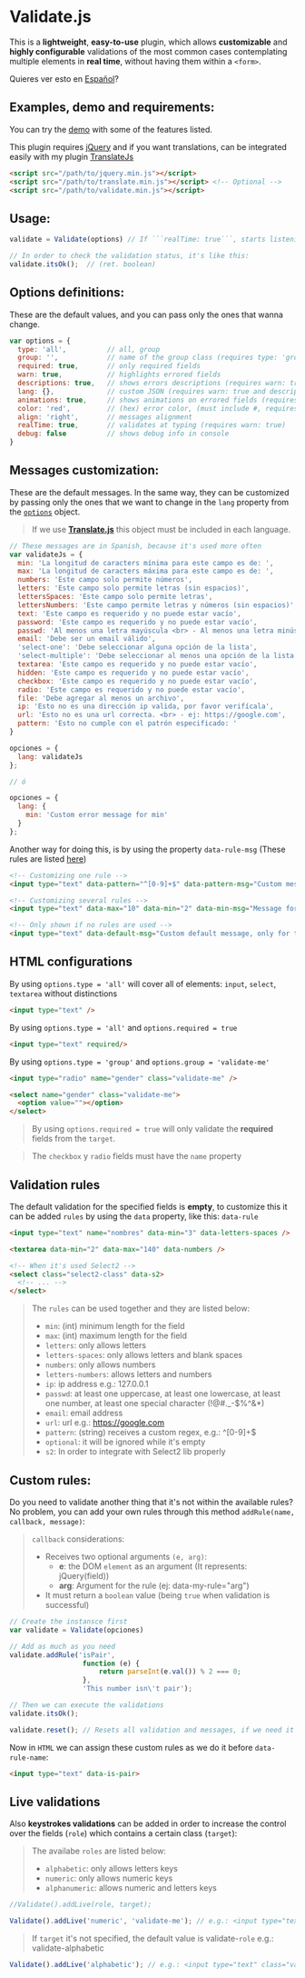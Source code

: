 # Validate.js

This is a **lightweight**, **easy-to-use** plugin, which allows **customizable** and **highly configurable** validations of the most common cases contemplating multiple elements in **real time**, without having them within a ```<form>```.

Quieres ver esto en [Español](https://github.com/myei/validate.js/blob/master/README.md)?

## Examples, demo and requirements:

You can try the [demo](https://myei.github.io/validate.js/) with some of the features listed.

This plugin requires [jQuery](https://jquery.com/download/) and if you want translations, can be integrated easily with my plugin [TranslateJs](https://github.com/myei/translate.js)

```html
<script src="/path/to/jquery.min.js"></script>
<script src="/path/to/translate.min.js"></script> <!-- Optional -->
<script src="/path/to/validate.min.js"></script>
```

## Usage:

```javascript
validate = Validate(options) // If ```realTime: true```, starts listening in every compatible fields now.

// In order to check the validation status, it's like this:
validate.itsOk();  // (ret. boolean)
```

## Options definitions:

These are the default values, and you can pass only the ones that wanna change.

```javascript
var options = {
  type: 'all',          // all, group
  group: '',            // name of the group class (requires type: 'group')
  required: true,       // only required fields
  warn: true,           // highlights errored fields
  descriptions: true,   // shows errors descriptions (requires warn: true)
  lang: {},             // custom JSON (requires warn: true and descriptions: true)
  animations: true,     // shows animations on errored fields (requires warn: true)
  color: 'red',         // (hex) error color, (must include #, requires warn: true)
  align: 'right',       // messages alignment
  realTime: true,       // validates at typing (requires warn: true)
  debug: false          // shows debug info in console
}
```

## Messages customization:

These are the default messages. In the same way, they can be customized by passing only the ones that we want to change in the ```lang``` property from the [```options```](#options-definitions) object.

> If we use **[Translate.js](https://github.com/myei/translate.js)** this object must be included in each language.


```javascript
// These messages are in Spanish, because it's used more often
var validateJs = {
  min: 'La longitud de caracters mínima para este campo es de: ',
  max: 'La longitud de caracters máxima para este campo es de: ',
  numbers: 'Este campo solo permite números',
  letters: 'Este campo solo permite letras (sin espacios)',
  lettersSpaces: 'Este campo solo permite letras',
  lettersNumbers: 'Este campo permite letras y números (sin espacios)',
  text: 'Este campo es requerido y no puede estar vacío',
  password: 'Este campo es requerido y no puede estar vacío',
  passwd: 'Al menos una letra mayúscula <br> - Al menos una letra minúscula <br> - Al menos un carácter numérico <br> - Al menos un carácter especial (!@#._-$%^&*)',
  email: 'Debe ser un email válido',
  'select-one': 'Debe seleccionar alguna opción de la lista',
  'select-multiple': 'Debe seleccionar al menos una opción de la lista',
  textarea: 'Este campo es requerido y no puede estar vacío',
  hidden: 'Este campo es requerido y no puede estar vacío',
  checkbox: 'Este campo es requerido y no puede estar vacío',
  radio: 'Este campo es requerido y no puede estar vacío',
  file: 'Debe agregar al menos un archivo',
  ip: 'Esto no es una dirección ip valida, por favor verifícala',
  url: 'Esto no es una url correcta. <br> - ej: https://google.com',
  pattern: 'Esto no cumple con el patrón especificado: '
}

opciones = {
  lang: validateJs
};

// ó

opciones = {
  lang: {
    min: 'Custom error message for min'
  }
};
```

Another way for doing this, is by using the property ```data-rule-msg``` (These rules are listed [here](#validation-rules))

```html
<!-- Customizing one rule -->
<input type="text" data-pattern="^[0-9]+$" data-pattern-msg="Custom message, only for this field and for the specified rule">

<!-- Customizing several rules -->
<input type="text" data-max="10" data-min="2" data-min-msg="Message for min rule" data-max-msg="Message for max rule" required>

<!-- Only shown if no rules are used -->
<input type="text" data-default-msg="Custom default message, only for this field">
```

## **HTML** configurations

By using ```options.type = 'all'``` will cover all of elements: ```input```, ```select```, ```textarea``` without distinctions

```html
<input type="text" />
```

By using ```options.type = 'all'``` and ```options.required = true```

```html
<input type="text" required/>
```

By using ```options.type = 'group'``` and  ```options.group = 'validate-me'```

```html
<input type="radio" name="gender" class="validate-me" />

<select name="gender" class="validate-me">
  <option value=""></option>
</select>
```

> By using ```options.required = true``` will only validate the **required** fields from the ```target```.


> The ```checkbox``` y ```radio``` fields must have the ```name``` property


## Validation rules

The default validation for the specified fields is **empty**, to customize this it can be added ```rules``` by using the ```data``` property, like this: ```data-rule```

```html
<input type="text" name="nombres" data-min="3" data-letters-spaces />

<textarea data-min="2" data-max="140" data-numbers />

<!-- When it's used Select2 -->
<select class="select2-class" data-s2>
  <!-- ... -->
</select>
```

> The ```rules``` can be used together and they are listed below:
> - ```min```: (int) minimum length for the field
> - ```max```: (int) maximum length for the field
> - ```letters```: only allows letters
> - ```letters-spaces```: only allows letters and blank spaces
> - ```numbers```: only allows numbers
> - ```letters-numbers```: allows letters and numbers
> - ```ip```: ip address e.g.: 127.0.0.1
> - ```passwd```: at least one uppercase, at least one lowercase, at least one number, at least one special character (!@#._-$%^&*)
> - ```email```: email address
> - ```url```: url e.g.: https://google.com
> - ```pattern```: (string) receives a custom regex, e.g.: ^[0-9]+$
> - ```optional```: it will be ignored while it's empty
> - ```s2```: In order to integrate with Select2 lib properly

## Custom rules:

Do you need to validate another thing that it's not within the available rules? No problem, you can add your own rules through this method `addRule(name, callback, message)`:

> `callback` considerations:
> - Receives two optional arguments `(e, arg)`:
>   - **e**: the DOM `element` as an argument (It represents: jQuery(field))
>   - **arg**: Argument for the rule (ej: data-my-rule="arg")
> - It must return a `boolean` value (being `true` when validation is successful)


```javascript
// Create the instansce first
var validate = Validate(opciones)

// Add as much as you need
validate.addRule('isPair', 
                  function (e) {
                      return parseInt(e.val()) % 2 === 0; 
                  }, 
                  'This number isn\'t pair');

// Then we can execute the validations
validate.itsOk();

validate.reset(); // Resets all validation and messages, if we need it to
```

Now in `HTML` we can assign these custom rules as we do it before `data-rule-name`:
```html
<input type="text" data-is-pair>
```



## Live validations

Also **keystrokes validations** can be added in order to increase the control over the fields (```role```) which contains a certain class (```target```):

> The availabe ```roles``` are listed below:
> - ```alphabetic```: only allows letters keys
> - ```numeric```: only allows numeric keys
> - ```alphanumeric```: allows numeric and letters keys


```javascript
//Validate().addLive(role, target);

Validate().addLive('numeric', 'validate-me'); // e.g.: <input type="text" class="validate-me">
```

> If ```target``` it's not specified, the default value is validate-```role```
> e.g.: validate-alphabetic

```javascript
Validate().addLive('alphabetic'); // e.g.: <input type="text" class="validate-alphabetic">
```
